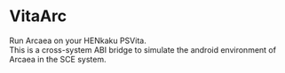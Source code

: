 # VitaArc

Run Arcaea on your HENkaku PSVita.  
This is a cross-system ABI bridge to simulate the android environment of Arcaea in the SCE system.
